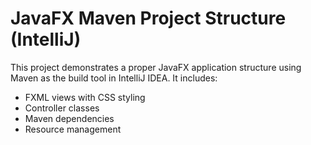# JavaFX Maven Project Structure (IntelliJ)

This project demonstrates a proper JavaFX application structure using Maven as the build tool in IntelliJ IDEA. It includes:
- FXML views with CSS styling
- Controller classes
- Maven dependencies
- Resource management
